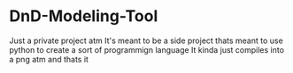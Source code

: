 # DnD-Modeling-Tool
Just a private project atm
It's meant to be a side project thats meant to use python to create a sort of programmign language
It kinda just compiles into a png atm and thats it
